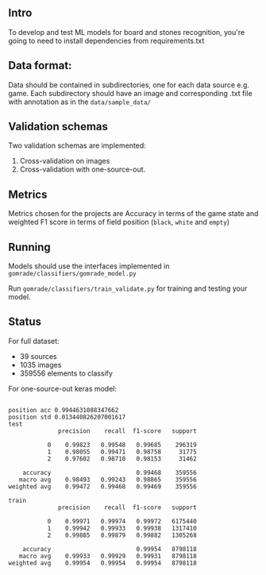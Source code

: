 ## Intro

To develop and test ML models for board and stones recognition, you're going to need to
install dependencies from requirements.txt

## Data format:

Data should be contained in subdirectories, one for each data source e.g. game.
Each subdirectory should have an image and corresponding .txt file with annotation
as in the `data/sample_data/`

## Validation schemas  

Two validation schemas are implemented:

1. Cross-validation on images
2. Cross-validation with one-source-out. 

## Metrics

Metrics chosen for the projects are Accuracy in terms of the game state and weighted F1 score
in terms of field position (`black`, `white` and `empty`)

## Running

Models should use the interfaces implemented in `gomrade/classifiers/gomrade_model.py`

Run `gomrade/classifiers/train_validate.py` for training and testing your model.

## Status 

For full dataset:

- 39 sources
- 1035 images
- 359556 elements to classify

For one-source-out keras model:

```

position acc 0.9944631088347662
position std 0.013440826207001617
test
              precision    recall  f1-score   support

           0    0.99823   0.99548   0.99685    296319
           1    0.98055   0.99471   0.98758     31775
           2    0.97602   0.98710   0.98153     31462

    accuracy                        0.99468    359556
   macro avg    0.98493   0.99243   0.98865    359556
weighted avg    0.99472   0.99468   0.99469    359556

train
              precision    recall  f1-score   support

           0    0.99971   0.99974   0.99972   6175440
           1    0.99942   0.99933   0.99938   1317410
           2    0.99885   0.99879   0.99882   1305268

    accuracy                        0.99954   8798118
   macro avg    0.99933   0.99929   0.99931   8798118
weighted avg    0.99954   0.99954   0.99954   8798118

```
